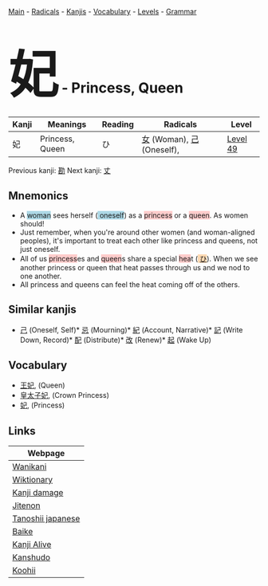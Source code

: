 <style> bigfont {font-size: 100px}</style>
[Main](../index.md) -
[Radicals](../radicals.md) -
[Kanjis](../kanjis.md) -
[Vocabulary](../vocabulary.md) -
[Levels](../levels.md) -
[Grammar](../grammar.md)
# <bigfont> 妃</bigfont> - Princess, Queen 

| Kanji | Meanings | Reading | Radicals | Level |
| --- | --- | --- | --- | --- |
| 妃 | Princess, Queen | ひ | [女](../radicals/女.md) (Woman), [己](../radicals/己.md) (Oneself),  | [Level 49](../levels/wk_level49.md) |

Previous kanji: [勘](勘.md) Next kanji: [丈](丈.md) 

## Mnemonics
 * A <span style="background-color:#ADD8E6"> woman</span> sees herself (<span style="background-color:#ADD8E6"> oneself</span>) as a <span style="background-color:#ffcccb"> princess</span> or a <span style="background-color:#ffcccb"> queen</span>. As women should! 
* Just remember, when you're around other women (and woman-aligned peoples), it's important to treat each other like princess and queens, not just oneself.
* All of us <span style="background-color:#ffcccb"> princess</span>es and <span style="background-color:#ffcccb"> queen</span>s share a special <span style="background-color:#ffcccb"> hea</span>t (<span style="background-color:#fed8b1"> [ひ](https://jisho.org/search/ひ)</span>). When we see another princess or queen that heat passes through us and we nod to one another.
* All princess and queens can feel the heat coming off of the others.


## Similar kanjis
 * [己](己.md) (Oneself, Self)* [忌](忌.md) (Mourning)* [紀](紀.md) (Account, Narrative)* [記](記.md) (Write Down, Record)* [配](配.md) (Distribute)* [改](改.md) (Renew)* [起](起.md) (Wake Up)


## Vocabulary
 * [王妃](../vocabulary/妃.md), (Queen)
* [皇太子妃](../vocabulary/妃.md), (Crown Princess)
* [妃](../vocabulary/妃.md), (Princess)



## Links 

| Webpage |
| --- |
| [Wanikani          ](https://www.wanikani.com/kanji/妃) |
| [Wiktionary        ](https://en.wiktionary.org/wiki/妃) |
| [Kanji damage      ](http://www.kanjidamage.com/kanji/search?utf8=✓&q=妃) |
| [Jitenon           ](https://jitenon.com/kanji/妃) |
| [Tanoshii japanese ](https://www.tanoshiijapanese.com/dictionary/kanji.cfm?k=妃) |
| [Baike             ](https://baike.baidu.com/item/妃) |
| [Kanji Alive       ](https://app.kanjialive.com/妃) |
| [Kanshudo          ](https://www.kanshudo.com/searchmn?q=妃) |
| [Koohii            ](https://kanji.koohii.com/study/kanji/妃) |
